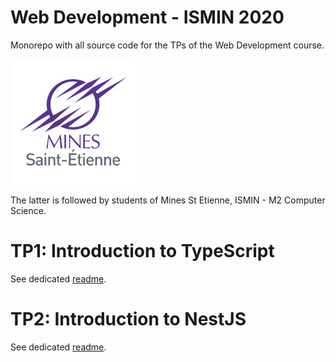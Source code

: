 # Web Development - ISMIN 2020


Monorepo with all source code for the TPs of the Web Development course.

![](./logo.png)

The latter is followed by students of Mines St Etienne, ISMIN - M2 Computer Science.      


# TP1: Introduction to TypeScript

See dedicated [readme](./tp1/README.md).

# TP2: Introduction to NestJS

See dedicated [readme](./tp2/README.md).
